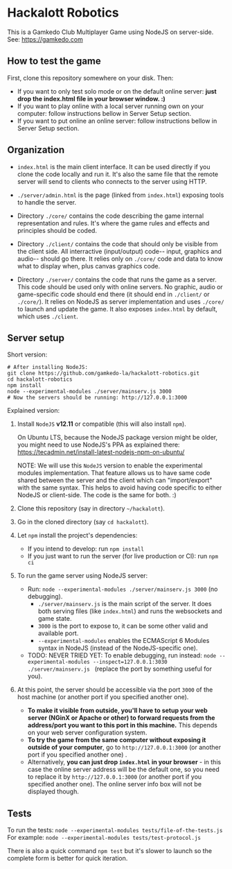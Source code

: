 Hackalott Robotics
==================

This is a Gamkedo Club Multiplayer Game using NodeJS on server-side.
See: https://gamkedo.com


How to test the game
--------------------

First, clone this repository somewhere on your disk. Then:

- If you want to only test solo mode or on the default online server: **just drop the index.html file in your browser window. :)**
- If you want to play online with a local server running own on your computer: follow instructions bellow in Server Setup section.
- If you want to put online an online server: follow instructions bellow in Server Setup section.

Organization
------------

- `index.html` is the main client interface. It can be used directly if you clone the code locally and run it.
It's also the same file that the remote server will send to clients who connects to the server using HTTP.

- `./server/admin.html` is the page (linked from `index.html`) exposing tools to handle the server.

- Directory `./core/` contains the code describing the game internal representation and rules.
It's where the game rules and effects and principles should be coded.

- Directory `./client/` contains the code that should only be visible from the client side.
All interractive (input/output) code-- input, graphics and audio-- should go there.
It relies only on `./core/` code and data to know what to display when, plus canvas graphics code.

- Directory `./server/` contains the code that runs the game as a server.
This code should be used only with online servers.
No graphic, audio or game-specific code should end there (it should end in `./client/` or `./core/`).
It relies on NodeJS as server implementation and uses `./core/` to launch and update the game.
It also exposes `index.html` by default, which uses `./client`.


Server setup
------------

Short version:

```
# After installing NodeJS:
git clone https://github.com/gamkedo-la/hackalott-robotics.git
cd hackalott-robotics
npm install
node --experimental-modules ./server/mainserv.js 3000
# Now the servers should be running: http://127.0.0.1:3000
```

Explained version:

1. Install `NodeJS` **v12.11** or compatible (this will also install `npm`).

    On Ubuntu LTS, because the NodeJS package version might be older, you might need to use NodeJS's PPA as explained there: https://tecadmin.net/install-latest-nodejs-npm-on-ubuntu/

    NOTE: We will use this `NodeJS` version to enable the experimental modules implementation. That feature allows us to have same code
    shared between the server and the client which can "import/export" with the same syntax. This helps to avoid having code specific to either NodeJS or client-side.
    The code is the same for both. :)
          
2. Clone this repository (say in directory `~/hackalott`).

3. Go in the cloned directory (say `cd hackalott`).

4. Let `npm` install the project's dependencies: 
   - If you intend to develop: run `npm install`
   - If you just want to run the server (for live production or CI): run `npm ci`

5. To run the game server using NodeJS server:
   - Run: `node --experimental-modules ./server/mainserv.js 3000` (no debugging). 
      - `./server/mainserv.js` is the main script of the server. It does both serving files (like `index.html`) and runs the websockets and game state.
      - `3000` is the port to expose to, it can be some other valid and available port.
      - `--experimental-modules` enables the ECMAScript 6 Modules syntax in NodeJS (instead of the NodeJS-specific one).
   -  TODO: NEVER TRIED YET: To enable debugging, run instead: `node --experimental-modules --inspect=127.0.0.1:3030 ./server/mainserv.js ` (replace the port by something useful for you). 

6. At this point, the server should be accessible via the port `3000` of the host machine (or another port if you specified another one).
   - **To make it visible from outside, you'll have to setup your web server (NGinX or Apache or other) to forward requests from the address/port you want to this port in this machine.** This depends on your web server configuration system.
   - **To try the game from the same computer without exposing it outside of your computer**, go to `http://127.0.0.1:3000` (or another port if you specified another one) .
   - Alternatively, **you can just drop `index.html` in your browser** - in this case the online server address will be the default one, so you need to replace it by `http://127.0.0.1:3000` (or another port if you specified another one). The online server info box will not be displayed though.


Tests
-----

To run the tests: `node --experimental-modules tests/file-of-the-tests.js`
For example: `node --experimental-modules tests/test-protocol.js`

There is also a quick command `npm test` but it's slower to launch so the complete form is better for quick iteration.





